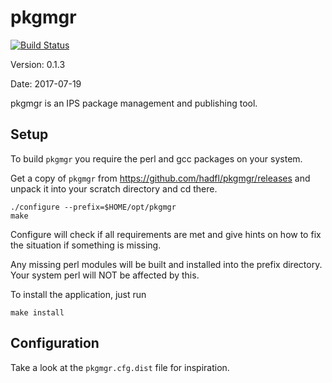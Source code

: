 pkgmgr
=========

[![Build Status](https://travis-ci.org/hadfl/pkgmgr.svg?branch=master)](https://travis-ci.org/hadfl/pkgmgr)

Version: 0.1.3

Date: 2017-07-19

pkgmgr is an IPS package management and publishing tool.

Setup
-----

To build `pkgmgr` you require the perl and gcc packages on your
system.

Get a copy of `pkgmgr` from https://github.com/hadfl/pkgmgr/releases
and unpack it into your scratch directory and cd there.

    ./configure --prefix=$HOME/opt/pkgmgr
    make

Configure will check if all requirements are met and give
hints on how to fix the situation if something is missing.

Any missing perl modules will be built and installed into the prefix
directory. Your system perl will NOT be affected by this.

To install the application, just run

    make install

Configuration
-------------

Take a look at the `pkgmgr.cfg.dist` file for inspiration.
